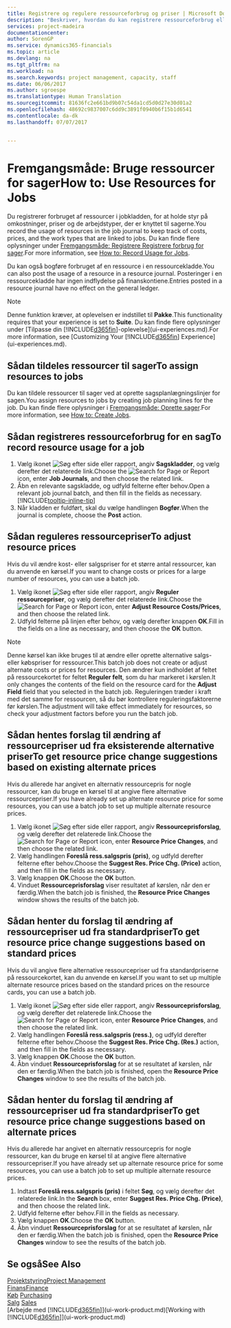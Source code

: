```yaml
---
title: Registrere og regulere ressourceforbrug og priser | Microsoft Docs
description: "Beskriver, hvordan du kan registrere ressourceforbrug eller forbrug, der er knyttet til en sag, for at holde styr på og styre omkostninger, priser, og arbejdstyper."
services: project-madeira
documentationcenter: 
author: SorenGP
ms.service: dynamics365-financials
ms.topic: article
ms.devlang: na
ms.tgt_pltfrm: na
ms.workload: na
ms.search.keywords: project management, capacity, staff
ms.date: 06/06/2017
ms.author: sgroespe
ms.translationtype: Human Translation
ms.sourcegitcommit: 81636fc2e661bd9b07c54da1cd5d0d27e30d01a2
ms.openlocfilehash: 48692c9837007c6dd9c3891f0940b6f15b1d6541
ms.contentlocale: da-dk
ms.lasthandoff: 07/07/2017


---
```

# <a name="how-to-use-resources-for-jobs"></a><span data-ttu-id="161ee-103">Fremgangsmåde: Bruge ressourcer for sager</span><span class="sxs-lookup"><span data-stu-id="161ee-103">How to: Use Resources for Jobs</span></span>
<span data-ttu-id="161ee-104">Du registrerer forbruget af ressourcer i jobkladden, for at holde styr på omkostninger, priser og de arbejdstyper, der er knyttet til sagerne.</span><span class="sxs-lookup"><span data-stu-id="161ee-104">You record the usage of resources in the job journal to keep track of costs, prices, and the work types that are linked to jobs.</span></span> <span data-ttu-id="161ee-105">Du kan finde flere oplysninger under [Fremgangsmåde: Registrere Registrere forbrug for sager](projects-how-record-job-usage.md).</span><span class="sxs-lookup"><span data-stu-id="161ee-105">For more information, see [How to: Record Usage for Jobs](projects-how-record-job-usage.md).</span></span>

<span data-ttu-id="161ee-106">Du kan også bogføre forbruget af en ressource i en ressourcekladde.</span><span class="sxs-lookup"><span data-stu-id="161ee-106">You can also post the usage of a resource in a resource journal.</span></span> <span data-ttu-id="161ee-107">Posteringer i en ressourcekladde har ingen indflydelse på finanskontiene.</span><span class="sxs-lookup"><span data-stu-id="161ee-107">Entries posted in a resource journal have no effect on the general ledger.</span></span>

> [!NOTE]  
>   <span data-ttu-id="161ee-108">Denne funktion kræver, at oplevelsen er indstillet til **Pakke**.</span><span class="sxs-lookup"><span data-stu-id="161ee-108">This functionality requires that your experience is set to **Suite**.</span></span> <span data-ttu-id="161ee-109">Du kan finde flere oplysninger under [Tilpasse din [!INCLUDE[d365fin](includes/d365fin_md.md)]-oplevelse](ui-experiences.md).</span><span class="sxs-lookup"><span data-stu-id="161ee-109">For more information, see [Customizing Your [!INCLUDE[d365fin](includes/d365fin_md.md)] Experience](ui-experiences.md).</span></span>

## <a name="to-assign-resources-to-jobs"></a><span data-ttu-id="161ee-110">Sådan tildeles ressourcer til sager</span><span class="sxs-lookup"><span data-stu-id="161ee-110">To assign resources to jobs</span></span>
<span data-ttu-id="161ee-111">Du kan tildele ressourcer til sager ved at oprette sagsplanlægningslinjer for sagen.</span><span class="sxs-lookup"><span data-stu-id="161ee-111">You assign resources to jobs by creating job planning lines for the job.</span></span> <span data-ttu-id="161ee-112">Du kan finde flere oplysninger i [Fremgangsmåde: Oprette sager](projects-how-create-jobs.md).</span><span class="sxs-lookup"><span data-stu-id="161ee-112">For more information, see [How to: Create Jobs](projects-how-create-jobs.md).</span></span>

## <a name="to-record-resource-usage-for-a-job"></a><span data-ttu-id="161ee-113">Sådan registreres ressourceforbrug for en sag</span><span class="sxs-lookup"><span data-stu-id="161ee-113">To record resource usage for a job</span></span>
1. <span data-ttu-id="161ee-114">Vælg ikonet ![Søg efter side eller rapport](media/ui-search/search_small.png "Ikonet Søg efter side eller rapport"), angiv **Sagskladder**, og vælg derefter det relaterede link.</span><span class="sxs-lookup"><span data-stu-id="161ee-114">Choose the ![Search for Page or Report](media/ui-search/search_small.png "Search for Page or Report icon") icon, enter **Job Journals**, and then choose the related link.</span></span>
2. <span data-ttu-id="161ee-115">Åbn en relevante sagskladde, og udfyld felterne efter behov.</span><span class="sxs-lookup"><span data-stu-id="161ee-115">Open a relevant job journal batch, and then fill in the fields as necessary.</span></span> [!INCLUDE[tooltip-inline-tip](includes/tooltip-inline-tip_md.md)]
3. <span data-ttu-id="161ee-116">Når kladden er fuldført, skal du vælge handlingen **Bogfør**.</span><span class="sxs-lookup"><span data-stu-id="161ee-116">When the journal is complete, choose the **Post** action.</span></span>

## <a name="to-adjust-resource-prices"></a><span data-ttu-id="161ee-117">Sådan reguleres ressourcepriser</span><span class="sxs-lookup"><span data-stu-id="161ee-117">To adjust resource prices</span></span>
<span data-ttu-id="161ee-118">Hvis du vil ændre kost- eller salgspriser for et større antal ressourcer, kan du anvende en kørsel.</span><span class="sxs-lookup"><span data-stu-id="161ee-118">If you want to change costs or prices for a large number of resources, you can use a batch job.</span></span>  

1. <span data-ttu-id="161ee-119">Vælg ikonet ![Søg efter side eller rapport](media/ui-search/search_small.png "Ikonet Søg efter side eller rapport"), angiv **Reguler ressourcepriser**, og vælg derefter det relaterede link.</span><span class="sxs-lookup"><span data-stu-id="161ee-119">Choose the ![Search for Page or Report](media/ui-search/search_small.png "Search for Page or Report icon") icon, enter **Adjust Resource Costs/Prices**, and then choose the related link.</span></span>
2. <span data-ttu-id="161ee-120">Udfyld felterne på linjen efter behov, og vælg derefter knappen **OK**.</span><span class="sxs-lookup"><span data-stu-id="161ee-120">Fill in the fields on a line as necessary, and then choose the **OK** button.</span></span>

> [!NOTE]  
>   <span data-ttu-id="161ee-121">Denne kørsel kan ikke bruges til at ændre eller oprette alternative salgs- eller købspriser for ressourcer.</span><span class="sxs-lookup"><span data-stu-id="161ee-121">This batch job does not create or adjust alternate costs or prices for resources.</span></span> <span data-ttu-id="161ee-122">Den ændrer kun indholdet af feltet på ressourcekortet for feltet **Reguler felt**, som du har markeret i kørslen.</span><span class="sxs-lookup"><span data-stu-id="161ee-122">It only changes the contents of the field on the resource card for the **Adjust Field** field that you selected in the batch job.</span></span> <span data-ttu-id="161ee-123">Reguleringen træder i kraft med det samme for ressourcen, så du bør kontrollere reguleringsfaktorerne før kørslen.</span><span class="sxs-lookup"><span data-stu-id="161ee-123">The adjustment will take effect immediately for resources, so check your adjustment factors before you run the batch job.</span></span>

## <a name="to-get-resource-price-change-suggestions-based-on-existing-alternate-prices"></a><span data-ttu-id="161ee-124">Sådan hentes forslag til ændring af ressourcepriser ud fra eksisterende alternative priser</span><span class="sxs-lookup"><span data-stu-id="161ee-124">To get resource price change suggestions based on existing alternate prices</span></span>
<span data-ttu-id="161ee-125">Hvis du allerede har angivet en alternativ ressourcepris for nogle ressourcer, kan du bruge en kørsel til at angive flere alternative ressourcepriser.</span><span class="sxs-lookup"><span data-stu-id="161ee-125">If you have already set up alternate resource price for some resources, you can use a batch job to set up multiple alternate resource prices.</span></span>

1. <span data-ttu-id="161ee-126">Vælg ikonet ![Søg efter side eller rapport](media/ui-search/search_small.png "Ikonet Søg efter side eller rapport"), angiv **Ressourceprisforslag**, og vælg derefter det relaterede link.</span><span class="sxs-lookup"><span data-stu-id="161ee-126">Choose the ![Search for Page or Report](media/ui-search/search_small.png "Search for Page or Report icon") icon, enter **Resource Price Changes**, and then choose the related link.</span></span>
2. <span data-ttu-id="161ee-127">Vælg handlingen **Foreslå ress.salgspris (pris)**, og udfyld derefter felterne efter behov.</span><span class="sxs-lookup"><span data-stu-id="161ee-127">Choose the **Suggest Res. Price Chg. (Price)** action, and then fill in the fields as necessary.</span></span>
3. <span data-ttu-id="161ee-128">Vælg knappen **OK**.</span><span class="sxs-lookup"><span data-stu-id="161ee-128">Choose the **OK** button.</span></span>  
4. <span data-ttu-id="161ee-129">Vinduet **Ressourceprisforslag** viser resultatet af kørslen, når den er færdig.</span><span class="sxs-lookup"><span data-stu-id="161ee-129">When the batch job is finished, the **Resource Price Changes** window shows the results of the batch job.</span></span>

## <a name="to-get-resource-price-change-suggestions-based-on-standard-prices"></a><span data-ttu-id="161ee-130">Sådan henter du forslag til ændring af ressourcepriser ud fra standardpriser</span><span class="sxs-lookup"><span data-stu-id="161ee-130">To get resource price change suggestions based on standard prices</span></span>
<span data-ttu-id="161ee-131">Hvis du vil angive flere alternative ressourcepriser ud fra standardpriserne på ressourcekortet, kan du anvende en kørsel.</span><span class="sxs-lookup"><span data-stu-id="161ee-131">If you want to set up multiple alternate resource prices based on the standard prices on the resource cards, you can use a batch job.</span></span>  

1. <span data-ttu-id="161ee-132">Vælg ikonet ![Søg efter side eller rapport](media/ui-search/search_small.png "Ikonet Søg efter side eller rapport"), angiv **Ressourceprisforslag**, og vælg derefter det relaterede link.</span><span class="sxs-lookup"><span data-stu-id="161ee-132">Choose the ![Search for Page or Report](media/ui-search/search_small.png "Search for Page or Report icon") icon, enter **Resource Price Changes**, and then choose the related link.</span></span>
2. <span data-ttu-id="161ee-133">Vælg handlingen **Foreslå ress.salgspris (ress.)**, og udfyld derefter felterne efter behov.</span><span class="sxs-lookup"><span data-stu-id="161ee-133">Choose the **Suggest Res. Price Chg. (Res.)** action, and then fill in the fields as necessary.</span></span>  
3. <span data-ttu-id="161ee-134">Vælg knappen **OK**.</span><span class="sxs-lookup"><span data-stu-id="161ee-134">Choose the **OK** button.</span></span>  
4. <span data-ttu-id="161ee-135">Åbn vinduet **Ressourceprisforslag** for at se resultatet af kørslen, når den er færdig.</span><span class="sxs-lookup"><span data-stu-id="161ee-135">When the batch job is finished, open the **Resource Price Changes** window to see the results of the batch job.</span></span>

## <a name="to-get-resource-price-change-suggestions-based-on-alternate-prices"></a><span data-ttu-id="161ee-136">Sådan henter du forslag til ændring af ressourcepriser ud fra standardpriser</span><span class="sxs-lookup"><span data-stu-id="161ee-136">To get resource price change suggestions based on alternate prices</span></span>
<span data-ttu-id="161ee-137">Hvis du allerede har angivet en alternativ ressourcepris for nogle ressourcer, kan du bruge en kørsel til at angive flere alternative ressourcepriser.</span><span class="sxs-lookup"><span data-stu-id="161ee-137">If you have already set up alternate resource price for some resources, you can use a batch job to set up multiple alternate resource prices.</span></span>

1. <span data-ttu-id="161ee-138">Indtast **Foreslå ress.salgspris (pris)** i feltet **Søg**, og vælg derefter det relaterede link.</span><span class="sxs-lookup"><span data-stu-id="161ee-138">In the **Search** box, enter **Suggest Res. Price Chg. (Price)**, and then choose the related link.</span></span>  
2. <span data-ttu-id="161ee-139">Udfyld felterne efter behov.</span><span class="sxs-lookup"><span data-stu-id="161ee-139">Fill in the fields as necessary.</span></span>
3. <span data-ttu-id="161ee-140">Vælg knappen **OK**.</span><span class="sxs-lookup"><span data-stu-id="161ee-140">Choose the **OK** button.</span></span>  
4. <span data-ttu-id="161ee-141">Åbn vinduet **Ressourceprisforslag** for at se resultatet af kørslen, når den er færdig.</span><span class="sxs-lookup"><span data-stu-id="161ee-141">When the batch job is finished, open the **Resource Price Changes** window to see the results of the batch job.</span></span>

## <a name="see-also"></a><span data-ttu-id="161ee-142">Se også</span><span class="sxs-lookup"><span data-stu-id="161ee-142">See Also</span></span>
[<span data-ttu-id="161ee-143">Projektstyring</span><span class="sxs-lookup"><span data-stu-id="161ee-143">Project Management</span></span>](projects-manage-projects.md)  
[<span data-ttu-id="161ee-144">Finans</span><span class="sxs-lookup"><span data-stu-id="161ee-144">Finance</span></span>](finance.md)  
<span data-ttu-id="161ee-145">[Køb](purchasing-manage-purchasing.md)       </span><span class="sxs-lookup"><span data-stu-id="161ee-145">[Purchasing](purchasing-manage-purchasing.md)       </span></span>  
<span data-ttu-id="161ee-146">[Salg](sales-manage-sales.md)   </span><span class="sxs-lookup"><span data-stu-id="161ee-146">[Sales](sales-manage-sales.md)   </span></span>  
<span data-ttu-id="161ee-147">[Arbejde med [!INCLUDE[d365fin](includes/d365fin_md.md)]](ui-work-product.md)</span><span class="sxs-lookup"><span data-stu-id="161ee-147">[Working with [!INCLUDE[d365fin](includes/d365fin_md.md)]](ui-work-product.md)</span></span>  

